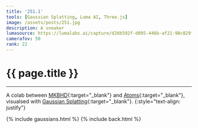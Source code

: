 ```yaml
---
title: '251.1'
tools: [Gaussian Splatting, Luma AI, Three.js]
image: /assets/posts/251.jpg
description: A sneaker
lumasource: https://lumalabs.ai/capture/d26b592f-d095-446b-af21-90c829ff40fa
camerafov: 50
rank: 22
---
```


# **{{ page.title }}**
<hr class="short">

A colab between [MKBHD](https://www.youtube.com/@mkbhd){:target="_blank"} and [Atoms](https://atoms.com){:target="_blank"}, visualsed with [Gaussian Splatting](https://github.com/graphdeco-inria/gaussian-splatting){:target="_blank"}.
{:style="text-align: justify"}

{% include gaussians.html %}
{% include back.html %}